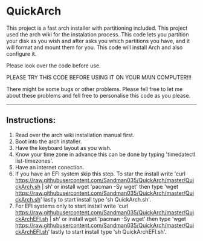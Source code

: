 # QuickArch

This project is a fast arch installer with partitioning included. This project used the arch wiki for the instalation process. This code lets you partition your disk as you wish and after asks you which partitions you have, and it will format and mount them for you. This code will install Arch and also configure it.

Please look over the code before use.

PLEASE TRY THIS CODE BEFORE USING IT ON YOUR MAIN COMPUTER!!!

There might be some bugs or other problems. Please fell free to let me about these problems and fell free to personalise this code as you please.

---

## Instructions:

1. Read over the arch wiki installation manual first.
2. Boot into the arch installer.
3. Have the keyboard layout as you wish.
4. Know your time zone in advance this can be done by typing 'timedatectl list-timezones'.
5. Have an internet conection.
6. If you have an EFI system skip this step. To star the install write 'curl https://raw.githubusercontent.com/Sandman035/QuickArch/master/QuickArch.sh | sh' or install wget 'pacman -Sy wget' then type 'wget https://raw.githubusercontent.com/Sandman035/QuickArch/master/QuickArch.sh' lastly to start install type 'sh QuickArch.sh'.
7. For EFI systems only to start install write 'curl https://raw.githubusercontent.com/Sandman035/QuickArch/master/QuickArchEFI.sh | sh' or install wget 'pacman -Sy wget' then type 'wget https://raw.githubusercontent.com/Sandman035/QuickArch/master/QuickArchEFI.sh' lastly to start install type 'sh QuickArchEFI.sh'.
